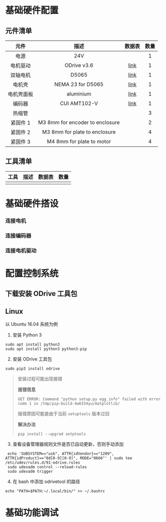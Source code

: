 基础硬件配置
===
元件清单
---
|元件|描述|数据表|数量|
|:---:|:---:|:---:|:---:|
|电源|24V||1|
|电机驱动|ODrive v3.6|[link](https://odriverobotics.com/shop/odrive-v36)|1|
|双轴电机|D5065|[link](https://odriverobotics.com/shop/odrive-custom-motor-d5065)|1|
|电机壳|NEMA 23 for D5065|[link](https://discourse.odriverobotics.com/t/nema-enclosures-for-d5065-and-d6374-motors/830)|1|
|电机壳面板|aluminium|[link](https://odriverobotics.com/shop/nema23-faceplate-for-d5065-motor)|1|
|编码器|CUI AMT102-V|[link](https://odriverobotics.com/shop/cui-amt-102)|1|
|热缩管|||3|
|紧固件 1|M3 8mm for encoder to enclosure||2|
|紧固件 2|M3 8mm for plate to enclosure||4|
|紧固件 3|M4 8mm for plate to motor||4|

工具清单
---
|工具|描述|数据表|数量|
|:---:|:---:|:---:|:---:|
|||||

基础硬件搭设
===

### 连接电机

### 连接编码器

### 连接电机驱动


配置控制系统
===
下载安装 ODrive 工具包
---

## Linux
以 Ubuntu 16.04 系统为例

1. 安装 Python 3
```
sudo apt install python3
sudo apt install python3 python3-pip
```
2. 安装 ODrive 工具包
```
sudo pip3 install odrive
```
> 安装过程可能出现报错
>
> **报错信息**
>
> ```
> GET ERROR: Command "python setup.py egg_info" failed with error code 1 in /tmp/pip-build-4w6I54yu/matplotlib/
> ```
> 报错原因可能是由于当前 `setuptools` 版本过旧
>
> **解决办法**
> ```
> pip install --upgrad setptools
> ```
3. 查看设备管理器规则文件是否已自动更新，否则手动添加
```
 echo 'SUBSYSTEM=="usb", ATTR{idVendor}=="1209", ATTR{idProduct}=="0d[0-9][0-9]", MODE="0666"' | sudo tee /etc/udev/rules.d/91-odrive.rules
 sudo udevadm control --reload-rules
 sudo udevadm trigger
```
4. 在 bash 中添加 odrivetool 的路径
```
echo "PATH=$PATH:~/.local/bin/" >> ~/.bashrc
```


基础功能调试
===
